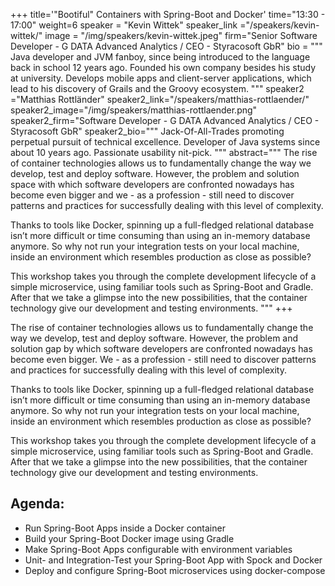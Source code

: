 +++
title='"Bootiful" Containers with Spring-Boot and Docker'
time="13:30 - 17:00"
weight=6
speaker = "Kevin Wittek"
speaker_link ="/speakers/kevin-wittek/"
image = "/img/speakers/kevin-wittek.jpeg"
firm="Senior Software Developer - G DATA Advanced Analytics / CEO - Styracosoft GbR"
bio = """
Java developer and JVM fanboy, since being introduced to the language back in school 12 years ago. Founded his own company besides his study at university. Develops mobile apps and client-server applications, which lead to his discovery of Grails and the Groovy ecosystem.
"""
speaker2 ="Matthias Rottländer"
speaker2_link="/speakers/matthias-rottlaender/"
speaker2_image="/img/speakers/matthias-rottlaender.png"
speaker2_firm="Software Developer - G DATA Advanced Analytics / CEO - Styracosoft GbR"
speaker2_bio="""
Jack-Of-All-Trades promoting perpetual pursuit of technical excellence.
Developer of Java systems since about 10 years ago.
Passionate usability nit-pick.
"""
abstract="""
The rise of container technologies allows us to fundamentally change the way we develop, test and deploy software. However, the problem and solution space with which software developers are confronted nowadays has become even bigger and we - as a profession - still need to discover patterns and practices for successfully dealing with this level of complexity.

Thanks to tools like Docker, spinning up a full-fledged relational database isn’t more difficult or time consuming than using an in-memory database anymore. So why not run your integration tests on your local machine, inside an environment which resembles production as close as possible?

This workshop takes you through the complete development lifecycle of a simple microservice, using familiar tools such as Spring-Boot and Gradle. After that we take a glimpse into the new possibilities, that the container technology give our development and testing environments.
"""
+++

The rise of container technologies allows us to fundamentally change the way we develop, test and deploy software. However, the problem and solution gap by which software developers are confronted nowadays has become even bigger. We - as a profession - still need to discover patterns and practices for successfully dealing with this level of complexity.

Thanks to tools like Docker, spinning up a full-fledged relational database isn’t more difficult or time consuming than using an in-memory database anymore. So why not run your integration tests on your local machine, inside an environment which resembles production as close as possible?

This workshop takes you through the complete development lifecycle of a simple microservice, using familiar tools such as Spring-Boot and Gradle. After that we take a glimpse into the new possibilities, that the container technology give our development and testing environments.

## Agenda:
* Run Spring-Boot Apps inside a Docker container
* Build your Spring-Boot Docker image using Gradle
* Make Spring-Boot Apps configurable with environment variables
* Unit- and Integration-Test your Spring-Boot App with Spock and Docker
* Deploy and configure Spring-Boot microservices using docker-compose
